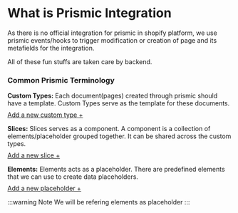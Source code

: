# What is Prismic Integration
As there is no official integration for prismic in shopify platform, we use prismic events/hooks to trigger modification or creation of page and its metafields for the integration.

All of these fun stuffs are taken care by backend.

### Common Prismic Terminology
**Custom Types:**
Each document(pages) created through prismic should have a template. Custom Types serve as the template for these documents.

<a href="./custom-types.html#create-a-new-custom-types" class="green-link" style="display: block;margin-top:-5px">Add a new custom type +</a>


**Slices:**
Slices serves as a component. A component is a collection of elements/placeholder grouped together. It can be shared across the custom types.

<a href="./slices.html#create-a-new-slice" class="green-link" style="display: block;margin-top:-5px">Add a new slice +</a>


**Elements:**
Elements acts as a placeholder. There are predefined elements that we can use to create data placeholders.

<a href="./slices.html#element-zone" class="green-link" style="display: block;margin-top:-5px">Add a new placeholder +</a>

:::warning Note
We will be refering elements as placeholder
:::
